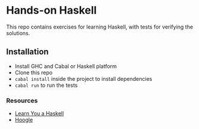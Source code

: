 # Hands-on Haskell
This repo contains exercises for learning Haskell, with tests for verifying the solutions.

## Installation
* Install GHC and Cabal or Haskell platform
* Clone this repo
* `cabal install` inside the project to install dependencies
* `cabal run` to run the tests

### Resources
* [Learn You a Haskell](http://learnyouahaskell.com/)
* [Hoogle](https://www.fpcomplete.com/hoogle)
